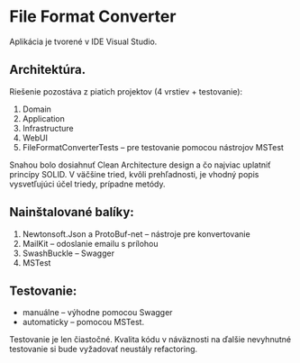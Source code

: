 # File Format Converter

Aplikácia je tvorené v IDE Visual Studio.

## Architektúra.
Riešenie pozostáva z piatich projektov (4 vrstiev + testovanie):
1. Domain
2. Application
3. Infrastructure
4. WebUI
5. FileFormatConverterTests – pre testovanie pomocou nástrojov MSTest

Snahou bolo dosiahnuť Clean Architecture design a čo najviac uplatniť princípy SOLID.
V väčšine tried, kvôli prehľadnosti, je vhodný popis vysvetľujúci účel triedy, prípadne metódy.

## Nainštalované balíky:
1. Newtonsoft.Json a ProtoBuf-net – nástroje pre konvertovanie
2. MailKit – odoslanie emailu s prílohou
3. SwashBuckle – Swagger
4. MSTest

## Testovanie: 
* manuálne – výhodne pomocou Swagger
* automaticky – pomocou MSTest.

Testovanie je len čiastočné.
Kvalita kódu v náväznosti na ďalšie nevyhnutné testovanie si bude vyžadovať neustály refactoring.